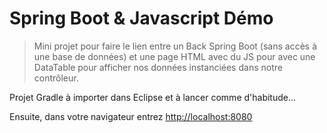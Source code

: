 # Spring Boot & Javascript Démo

>Mini projet pour faire le lien entre un Back Spring Boot (sans accès à une base de données) et une page HTML avec du JS 
pour avec une DataTable pour afficher nos données instanciées dans notre contrôleur.

Projet Gradle à importer dans Eclipse et à lancer comme d'habitude...

Ensuite, dans votre navigateur entrez [http://localhost:8080](http://localhost:8080)